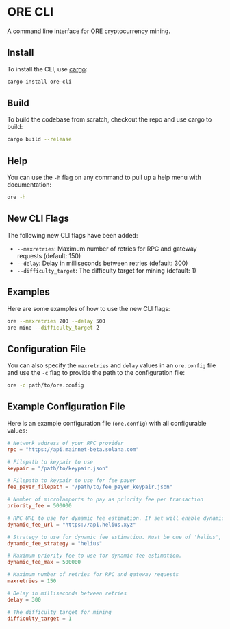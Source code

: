 # ORE CLI

A command line interface for ORE cryptocurrency mining.

## Install

To install the CLI, use [cargo](https://doc.rust-lang.org/cargo/getting-started/installation.html):

```sh
cargo install ore-cli
```

## Build

To build the codebase from scratch, checkout the repo and use cargo to build:

```sh
cargo build --release
```

## Help

You can use the `-h` flag on any command to pull up a help menu with documentation:

```sh
ore -h
```

## New CLI Flags

The following new CLI flags have been added:

- `--maxretries`: Maximum number of retries for RPC and gateway requests (default: 150)
- `--delay`: Delay in milliseconds between retries (default: 300)
- `--difficulty_target`: The difficulty target for mining (default: 1)

## Examples

Here are some examples of how to use the new CLI flags:

```sh
ore --maxretries 200 --delay 500
ore mine --difficulty_target 2
```

## Configuration File

You can also specify the `maxretries` and `delay` values in an `ore.config` file and use the `-c` flag to provide the path to the configuration file:

```sh
ore -c path/to/ore.config
```

## Example Configuration File

Here is an example configuration file (`ore.config`) with all configurable values:

```toml
# Network address of your RPC provider
rpc = "https://api.mainnet-beta.solana.com"

# Filepath to keypair to use
keypair = "/path/to/keypair.json"

# Filepath to keypair to use for fee payer
fee_payer_filepath = "/path/to/fee_payer_keypair.json"

# Number of microlamports to pay as priority fee per transaction
priority_fee = 500000

# RPC URL to use for dynamic fee estimation. If set will enable dynamic fee pricing instead of static priority fee pricing.
dynamic_fee_url = "https://api.helius.xyz"

# Strategy to use for dynamic fee estimation. Must be one of 'helius', or 'triton'.
dynamic_fee_strategy = "helius"

# Maximum priority fee to use for dynamic fee estimation.
dynamic_fee_max = 500000

# Maximum number of retries for RPC and gateway requests
maxretries = 150

# Delay in milliseconds between retries
delay = 300

# The difficulty target for mining
difficulty_target = 1
```
